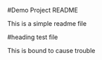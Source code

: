 #Demo Project README

This is a simple readme file

#heading test file

This is bound to cause trouble
